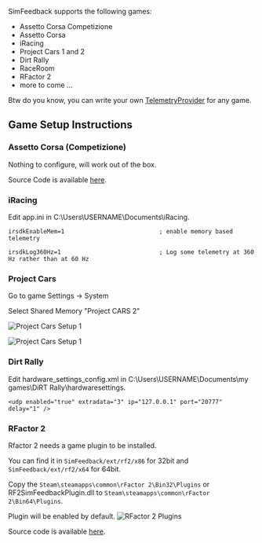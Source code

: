 SimFeedback supports the following games:

* Assetto Corsa Competizione
* Assetto Corsa
* iRacing
* Project Cars 1 and 2
* Dirt Rally
* RaceRoom
* RFactor 2
* more to come ...

Btw do you know, you can write your own [TelemetryProvider](./TelemetryProvider) for any game.

## Game Setup Instructions

### Assetto Corsa (Competizione)
Nothing to configure, will work out of the box.

Source Code is available [here](https://github.com/SimFeedback/SimFeedback-AC-Servo/tree/master/Src/ACTelemetryProvider).

### iRacing 

Edit app.ini in C:\Users\USERNAME\Documents\iRacing.


`irsdkEnableMem=1                        	; enable memory based telemetry`

`irsdkLog360Hz=1                         	; Log some telemetry at 360 Hz rather than at 60 Hz`

### Project Cars

Go to game Settings -> System

Select Shared Memory "Project CARS 2"

![Project Cars Setup 1](https://github.com/SimFeedback/SimFeedback-AC-Servo/blob/master/Docs/Project%20CARS%202-1.png)

![Project Cars Setup 1](https://github.com/SimFeedback/SimFeedback-AC-Servo/blob/master/Docs/Project%20CARS%202-2.png)


### Dirt Rally
Edit hardware_settings_config.xml  in C:\Users\USERNAME\Documents\my games\DiRT Rally\hardwaresettings.

`<udp enabled="true" extradata="3" ip="127.0.0.1" port="20777" delay="1" />`

### RFactor 2
Rfactor 2 needs a game plugin to be installed.

You can find it in `SimFeedback/ext/rf2/x86` for 32bit and `SimFeedback/ext/rf2/x64` for 64bit. 

Copy the `Steam\steamapps\common\rFactor 2\Bin32\Plugins` or RF2SimFeedbackPlugin.dll to `Steam\steamapps\common\rFactor 2\Bin64\Plugins`.

Plugin will be enabled by default.
![RFactor 2 Plugins](https://github.com/SimFeedback/SimFeedback-AC-Servo/blob/master/Docs/rfactor2_plugin.png)


Source code is available [here](https://github.com/SimFeedback/SimFeedback-AC-Servo/tree/master/Src/RF2).

